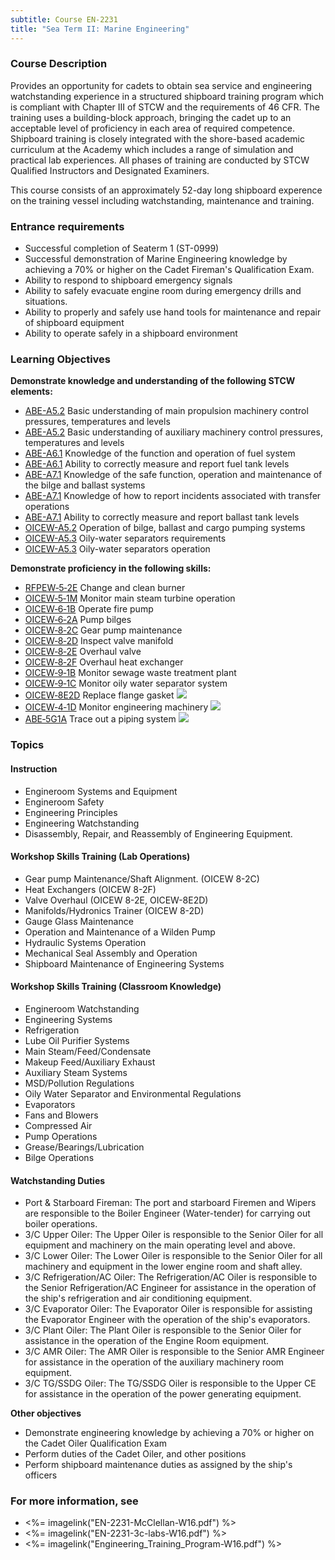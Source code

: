 ```yaml
---
subtitle: Course EN-2231
title: "Sea Term II: Marine Engineering"
---
```


### Course Description

Provides an opportunity for cadets to obtain sea service and engineering watchstanding experience in a structured shipboard training program which is compliant with Chapter III of STCW and the requirements of 46 CFR. The training uses a building-block approach, bringing the cadet up to an acceptable level of proficiency in each area of required competence. Shipboard training is closely integrated with the shore-based academic curriculum at the Academy which includes a range of simulation and practical lab experiences. All phases of training are conducted by STCW Qualified Instructors and Designated Examiners.

This course consists of an approximately 52-day long shipboard experence on the training vessel including watchstanding, maintenance and training.

### Entrance requirements

* Successful completion of Seaterm 1 (ST-0999)
* Successful demonstration of Marine Engineering knowledge by achieving a 70% or higher on the Cadet Fireman's Qualification Exam.
* Ability to respond to shipboard emergency signals
* Ability to safely evacuate engine room during emergency drills and situations.
* Ability to properly and safely use hand tools for maintenance and repair of shipboard equipment
* Ability to operate safely in a shipboard environment

### Learning Objectives

**Demonstrate knowledge and understanding of the following STCW elements:**

* [ABE-A5.2]({{site.baseurl}}/tables/35.html#ABE-A5.2) Basic understanding of main propulsion machinery control pressures, temperatures and levels
* [ABE-A5.2]({{site.baseurl}}/tables/35.html#ABE-A5.2) Basic understanding of auxiliary machinery control pressures, temperatures and levels
* [ABE-A6.1]({{site.baseurl}}/tables/35.html#ABE-A6.1) Knowledge of the function and operation of fuel system
* [ABE-A6.1]({{site.baseurl}}/tables/35.html#ABE-A6.1) Ability to correctly measure and report fuel tank levels 
* [ABE-A7.1]({{site.baseurl}}/tables/35.html#ABE-A7.1) Knowledge of the safe function, operation and maintenance of the bilge and ballast systems
* [ABE-A7.1]({{site.baseurl}}/tables/35.html#ABE-A7.1) Knowledge of how to report incidents associated with transfer operations
* [ABE-A7.1]({{site.baseurl}}/tables/35.html#ABE-A7.1) Ability to correctly measure and report ballast tank levels
* [OICEW-A5.2]({{site.baseurl}}/tables/31.html#OICEW-A5.2) Operation of bilge, ballast and cargo pumping systems
* [OICEW-A5.3]({{site.baseurl}}/tables/31.html#OICEW-A5.3) Oily-water separators requirements
* [OICEW-A5.3]({{site.baseurl}}/tables/31.html#OICEW-A5.3) Oily-water separators operation

**Demonstrate proficiency in the following skills:**

* [RFPEW‑5‑2E](RFPEW-5-2E) Change and clean burner
* [OICEW‑5‑1M](OICEW-5-1M) Monitor main steam turbine operation
* [OICEW‑6‑1B](OICEW-6-1B) Operate fire pump
* [OICEW‑6‑2A](OICEW-6-2A) Pump bilges
* [OICEW‑8‑2C](OICEW-8-2C) Gear pump maintenance
* [OICEW‑8‑2D](OICEW-8-2D) Inspect valve manifold
* [OICEW‑8‑2E](OICEW-8-2E) Overhaul valve
* [OICEW‑8‑2F](OICEW-8-2F) Overhaul heat exchanger
* [OICEW‑9‑1B](OICEW-9-1B) Monitor sewage waste treatment plant
* [OICEW‑9‑1C](OICEW-9-1C) Monitor oily water separator system
* [OICEW‑8E2D](OICEW-8E2D) Replace flange gasket ![]({{site.baseurl}}/assets/images/new.jpg)
* [OICEW‑4‑1D](OICEW-4-1D) Monitor engineering machinery ![]({{site.baseurl}}/assets/images/new.jpg)
* [ABE‑5G1A](ABE-5G1A) Trace out a piping system ![]({{site.baseurl}}/assets/images/new.jpg)

### Topics

#### Instruction
*  Engineroom Systems and Equipment
*  Engineroom Safety
*  Engineering Principles
*  Engineering Watchstanding
*  Disassembly, Repair, and Reassembly of Engineering Equipment.
 
#### Workshop Skills Training (Lab Operations)
 
*  Gear pump Maintenance/Shaft Alignment. (OICEW 8-2C)
*  Heat Exchangers (OICEW 8-2F)
*  Valve Overhaul (OICEW 8-2E, OICEW-8E2D)
*  Manifolds/Hydronics Trainer (OICEW 8-2D)
*  Gauge Glass Maintenance
*  Operation and Maintenance of a Wilden Pump
*  Hydraulic Systems Operation
*  Mechanical Seal Assembly and Operation
*  Shipboard Maintenance of Engineering Systems
 
#### Workshop Skills Training (Classroom Knowledge)
 
*  Engineroom Watchstanding
*  Engineering Systems
*  Refrigeration
*  Lube Oil Purifier Systems
*  Main Steam/Feed/Condensate
*  Makeup Feed/Auxiliary Exhaust
*  Auxiliary Steam Systems
*  MSD/Pollution Regulations
*  Oily Water Separator and Environmental Regulations
*  Evaporators
*  Fans and Blowers
*  Compressed Air
*  Pump Operations
*  Grease/Bearings/Lubrication
*  Bilge Operations
 
#### Watchstanding Duties
 
*  Port & Starboard Fireman:  The port and starboard Firemen and Wipers are responsible to the Boiler Engineer (Water-tender) for carrying out boiler operations.
*  3/C Upper Oiler:  The Upper Oiler is responsible to the Senior Oiler for all equipment and machinery on the main operating level and above.
*  3/C Lower Oiler:  The Lower Oiler is responsible to the Senior Oiler for all machinery and equipment in the lower engine room and shaft alley.
*  3/C Refrigeration/AC Oiler:  The Refrigeration/AC Oiler is responsible to the Senior Refrigeration/AC Engineer for assistance in the operation of the ship's refrigeration and air conditioning equipment.
*  3/C Evaporator Oiler:  The Evaporator Oiler is responsible for assisting the Evaporator Engineer with the operation of the ship's evaporators.
*  3/C Plant Oiler:  The Plant Oiler is responsible to the Senior Oiler for assistance in the operation of the Engine Room equipment.
*  3/C AMR Oiler:  The AMR Oiler is responsible to the Senior AMR Engineer for assistance in the operation of the auxiliary machinery room equipment.
*  3/C TG/SSDG Oiler:  The TG/SSDG Oiler is responsible to the Upper CE for assistance in the operation of the power generating equipment.
 


**Other objectives**

* Demonstrate engineering knowledge by achieving a 70% or higher on the Cadet Oiler Qualification Exam
* Perform duties of the Cadet Oiler, and other positions
* Perform shipboard maintenance duties as assigned by the ship's officers


### For more information, see 

* <%= imagelink("EN-2231-McClellan-W16.pdf") %> 
* <%= imagelink("EN-2231-3c-labs-W16.pdf") %> 
* <%= imagelink("Engineering_Training_Program-W16.pdf") %> 



